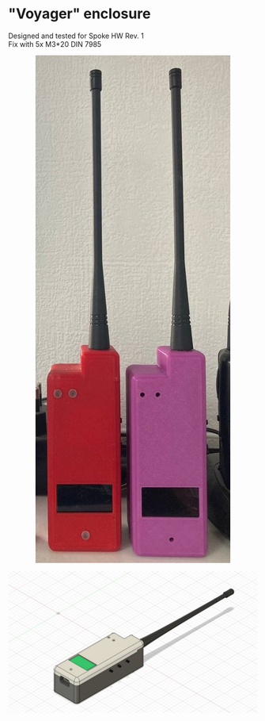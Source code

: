 # "Voyager" enclosure
Designed and tested for Spoke HW Rev. 1  
Fix with 5x M3*20 DIN 7985

<p align="center">
  <img src="Voyager_real.jpg">
</p>

<p align="center">
  <img src="Voyager_top.jpg">
</p>